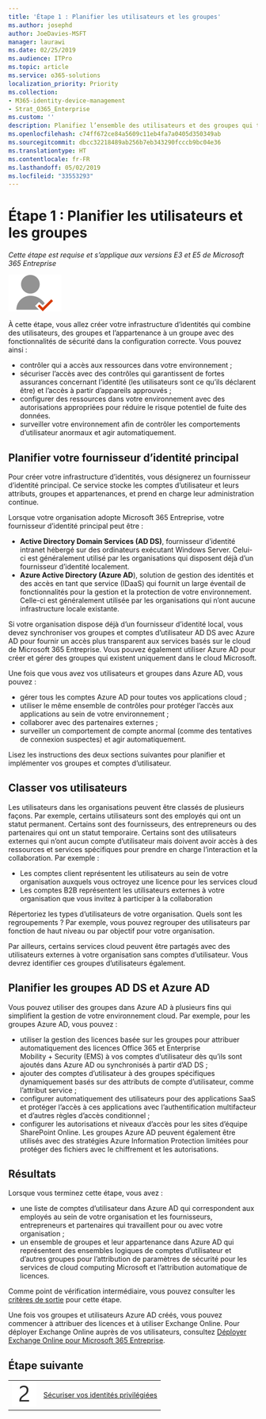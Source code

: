 ```yaml
---
title: 'Étape 1 : Planifier les utilisateurs et les groupes'
ms.author: josephd
author: JoeDavies-MSFT
manager: laurawi
ms.date: 02/25/2019
ms.audience: ITPro
ms.topic: article
ms.service: o365-solutions
localization_priority: Priority
ms.collection:
- M365-identity-device-management
- Strat_O365_Enterprise
ms.custom: ''
description: Planifiez l’ensemble des utilisateurs et des groupes qui travailleront pour votre organisation.
ms.openlocfilehash: c74ff672ce84a5609c11eb4fa7a0405d350349ab
ms.sourcegitcommit: dbcc32218489ab256b7eb343290fcccb9bc04e36
ms.translationtype: HT
ms.contentlocale: fr-FR
ms.lasthandoff: 05/02/2019
ms.locfileid: "33553293"
---
```

# <a name="step-1-plan-for-users-and-groups"></a>Étape 1 : Planifier les utilisateurs et les groupes

*Cette étape est requise et s’applique aux versions E3 et E5 de Microsoft 365 Entreprise*

![](./media/deploy-foundation-infrastructure/identity_icon-small.png)

À cette étape, vous allez créer votre infrastructure d’identités qui combine des utilisateurs, des groupes et l’appartenance à un groupe avec des fonctionnalités de sécurité dans la configuration correcte. Vous pouvez ainsi :

- contrôler qui a accès aux ressources dans votre environnement ;
- sécuriser l’accès avec des contrôles qui garantissent de fortes assurances concernant l’identité (les utilisateurs sont ce qu’ils déclarent être) et l’accès à partir d’appareils approuvés ;
- configurer des ressources dans votre environnement avec des autorisations appropriées pour réduire le risque potentiel de fuite des données. 
- surveiller votre environnement afin de contrôler les comportements d’utilisateur anormaux et agir automatiquement.

## <a name="plan-your-primary-identity-provider"></a>Planifier votre fournisseur d’identité principal

Pour créer votre infrastructure d’identités, vous désignerez un fournisseur d’identité principal. Ce service stocke les comptes d’utilisateur et leurs attributs, groupes et appartenances, et prend en charge leur administration continue.

Lorsque votre organisation adopte Microsoft 365 Entreprise, votre fournisseur d’identité principal peut être :

- **Active Directory Domain Services (AD DS)**, fournisseur d’identité intranet hébergé sur des ordinateurs exécutant Windows Server. Celui-ci est généralement utilisé par les organisations qui disposent déjà d’un fournisseur d’identité localement.
- **Azure Active Directory (Azure AD**), solution de gestion des identités et des accès en tant que service (IDaaS) qui fournit un large éventail de fonctionnalités pour la gestion et la protection de votre environnement. Celle-ci est généralement utilisée par les organisations qui n’ont aucune infrastructure locale existante.

Si votre organisation dispose déjà d’un fournisseur d’identité local, vous devez synchroniser vos groupes et comptes d’utilisateur AD DS avec Azure AD pour fournir un accès plus transparent aux services basés sur le cloud de Microsoft 365 Entreprise. Vous pouvez également utiliser Azure AD pour créer et gérer des groupes qui existent uniquement dans le cloud Microsoft.

Une fois que vous avez vos utilisateurs et groupes dans Azure AD, vous pouvez :

- gérer tous les comptes Azure AD pour toutes vos applications cloud ; 
- utiliser le même ensemble de contrôles pour protéger l’accès aux applications au sein de votre environnement ;
- collaborer avec des partenaires externes ;
- surveiller un comportement de compte anormal (comme des tentatives de connexion suspectes) et agir automatiquement.

Lisez les instructions des deux sections suivantes pour planifier et implémenter vos groupes et comptes d’utilisateur.

## <a name="categorize-your-users"></a>Classer vos utilisateurs
Les utilisateurs dans les organisations peuvent être classés de plusieurs façons. Par exemple, certains utilisateurs sont des employés qui ont un statut permanent. Certains sont des fournisseurs, des entrepreneurs ou des partenaires qui ont un statut temporaire. Certains sont des utilisateurs externes qui n’ont aucun compte d’utilisateur mais doivent avoir accès à des ressources et services spécifiques pour prendre en charge l’interaction et la collaboration. Par exemple :

- Les comptes client représentent les utilisateurs au sein de votre organisation auxquels vous octroyez une licence pour les services cloud
- Les comptes B2B représentent les utilisateurs externes à votre organisation que vous invitez à participer à la collaboration

Répertoriez les types d’utilisateurs de votre organisation. Quels sont les regroupements ? Par exemple, vous pouvez regrouper des utilisateurs par fonction de haut niveau ou par objectif pour votre organisation.

Par ailleurs, certains services cloud peuvent être partagés avec des utilisateurs externes à votre organisation sans comptes d’utilisateur. Vous devrez identifier ces groupes d’utilisateurs également.

## <a name="plan-for-ad-ds-and-azure-ad-groups"></a>Planifier les groupes AD DS et Azure AD

Vous pouvez utiliser des groupes dans Azure AD à plusieurs fins qui simplifient la gestion de votre environnement cloud. Par exemple, pour les groupes Azure AD, vous pouvez :

- utiliser la gestion des licences basée sur les groupes pour attribuer automatiquement des licences Office 365 et Enterprise Mobility + Security (EMS) à vos comptes d’utilisateur dès qu’ils sont ajoutés dans Azure AD ou synchronisés à partir d’AD DS ; 
- ajouter des comptes d’utilisateur à des groupes spécifiques dynamiquement basés sur des attributs de compte d’utilisateur, comme l’attribut service ;  
- configurer automatiquement des utilisateurs pour des applications SaaS et protéger l’accès à ces applications avec l’authentification multifacteur et d’autres règles d’accès conditionnel ;
- configurer les autorisations et niveaux d’accès pour les sites d’équipe SharePoint Online. Les groupes Azure AD peuvent également être utilisés avec des stratégies Azure Information Protection limitées pour protéger des fichiers avec le chiffrement et les autorisations. 

## <a name="results"></a>Résultats

Lorsque vous terminez cette étape, vous avez :

- une liste de comptes d’utilisateur dans Azure AD qui correspondent aux employés au sein de votre organisation et les fournisseurs, entrepreneurs et partenaires qui travaillent pour ou avec votre organisation ;
- un ensemble de groupes et leur appartenance dans Azure AD qui représentent des ensembles logiques de comptes d’utilisateur et d’autres groupes pour l’attribution de paramètres de sécurité pour les services de cloud computing Microsoft et l’attribution automatique de licences.

Comme point de vérification intermédiaire, vous pouvez consulter les [critères de sortie](identity-exit-criteria.md#crit-identity-user-groups) pour cette étape.

Une fois vos groupes et utilisateurs Azure AD créés, vous pouvez commencer à attribuer des licences et à utiliser Exchange Online. Pour déployer Exchange Online auprès de vos utilisateurs, consultez [Déployer Exchange Online pour Microsoft 365 Entreprise](exchangeonline-workload.md).

## <a name="next-step"></a>Étape suivante

|||
|:-------|:-----|
|![](./media/stepnumbers/Step2.png)| [Sécuriser vos identités privilégiées](identity-designate-protect-admin-accounts.md) |

